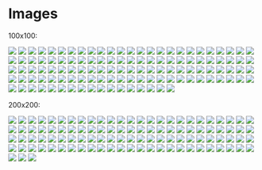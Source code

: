 # Images

100x100:

![](100x100/fancy-%2330furry.png)
![](100x100/fancy-aeoncat.png)
![](100x100/fancy-al.png)
![](100x100/fancy-ande.png)
![](100x100/fancy-atlas.png)
![](100x100/fancy-bartholomeow.png)
![](100x100/fancy-berry.png)
![](100x100/fancy-boot-belgium.png)
![](100x100/fancy-boot-brazil.png)
![](100x100/fancy-boot-croatia.png)
![](100x100/fancy-boot-england.png)
![](100x100/fancy-boot-france.png)
![](100x100/fancy-boot-russia.png)
![](100x100/fancy-boot-sweden.png)
![](100x100/fancy-boot-uruguay.png)
![](100x100/fancy-bugcat.png)
![](100x100/fancy-bugcatv2.png)
![](100x100/fancy-catamari.png)
![](100x100/fancy-catbury.png)
![](100x100/fancy-cathena.png)
![](100x100/fancy-catseye.png)
![](100x100/fancy-catyrax.png)
![](100x100/fancy-catzy.png)
![](100x100/fancy-celestialcyberdimension.png)
![](100x100/fancy-chatplongeur.png)
![](100x100/fancy-cheffurry.png)
![](100x100/fancy-chitten.png)
![](100x100/fancy-clover.png)
![](100x100/fancy-curdlin.png)
![](100x100/fancy-cyberberry.png)
![](100x100/fancy-dapp-e.png)
![](100x100/fancy-djmeowlody.png)
![](100x100/fancy-docpurr.png)
![](100x100/fancy-dogcat.png)
![](100x100/fancy-draco.png)
![](100x100/fancy-dracojunior.png)
![](100x100/fancy-dracothemagnificent.png)
![](100x100/fancy-dracula.png)
![](100x100/fancy-dreggo.png)
![](100x100/fancy-ducat.png)
![](100x100/fancy-dukecat.png)
![](100x100/fancy-earnie.png)
![](100x100/fancy-felono.png)
![](100x100/fancy-flutterbee.png)
![](100x100/fancy-fortunecat.png)
![](100x100/fancy-furbeard.png)
![](100x100/fancy-furlin.png)
![](100x100/fancy-furmione.png)
![](100x100/fancy-furrmingo.png)
![](100x100/fancy-genedough.png)
![](100x100/fancy-genesis.png)
![](100x100/fancy-glasswalker.png)
![](100x100/fancy-glitter.png)
![](100x100/fancy-goldendogcat.png)
![](100x100/fancy-goldendragoncat.png)
![](100x100/fancy-gwendolion.png)
![](100x100/fancy-hinecatone.png)
![](100x100/fancy-honu.png)
![](100x100/fancy-hypurrion.png)
![](100x100/fancy-jack.png)
![](100x100/fancy-kitijira.png)
![](100x100/fancy-kitt-e.png)
![](100x100/fancy-kittyformerlyknownasprince.png)
![](100x100/fancy-kittypride.png)
![](100x100/fancy-knightkitty.png)
![](100x100/fancy-krakitten.png)
![](100x100/fancy-lilbub.png)
![](100x100/fancy-lilbubthemagicalspacecat.png)
![](100x100/fancy-liondance.png)
![](100x100/fancy-lulu.png)
![](100x100/fancy-magmeow.png)
![](100x100/fancy-meowstro.png)
![](100x100/fancy-misspurrfect.png)
![](100x100/fancy-misterpurrfect.png)
![](100x100/fancy-mistletoe.png)
![](100x100/fancy-mono-chan.png)
![](100x100/fancy-negato.png)
![](100x100/fancy-page.png)
![](100x100/fancy-papacatuanuku.png)
![](100x100/fancy-pawderick.png)
![](100x100/fancy-pawrula.png)
![](100x100/fancy-pawzilla.png)
![](100x100/fancy-pepito.png)
![](100x100/fancy-phuziqaat.png)
![](100x100/fancy-pickles.png)
![](100x100/fancy-pizzazz.png)
![](100x100/fancy-poisonorchid.png)
![](100x100/fancy-purremyallaire.png)
![](100x100/fancy-purrity.png)
![](100x100/fancy-purrspero.png)
![](100x100/fancy-purrzival.png)
![](100x100/fancy-pussforprogress.png)
![](100x100/fancy-puuurrot.png)
![](100x100/fancy-rabbidkitty.png)
![](100x100/fancy-raspoutine.png)
![](100x100/fancy-robin.png)
![](100x100/fancy-santaclaws.png)
![](100x100/fancy-schrödingerscat.png)
![](100x100/fancy-sheilapurren.png)
![](100x100/fancy-shipcat.png)
![](100x100/fancy-shoopadoop.png)
![](100x100/fancy-sirmeowsalot.png)
![](100x100/fancy-skeletonne.png)
![](100x100/fancy-sparkles.png)
![](100x100/fancy-squib.png)
![](100x100/fancy-squiddlesworth.png)
![](100x100/fancy-stephfurthree.png)
![](100x100/fancy-stitches.png)
![](100x100/fancy-swish.png)
![](100x100/fancy-tabby.png)
![](100x100/fancy-tallythepurrocious.png)
![](100x100/fancy-vernon.png)
![](100x100/fancy-victoire.png)
![](100x100/fancy-vulcant.png)
![](100x100/fancy-vulcat.png)
![](100x100/fancy-whisper.png)
![](100x100/fancy-yuricatsuki.png)


200x200:

![](200x200/fancy-%2330furry.png)
![](200x200/fancy-aeoncat.png)
![](200x200/fancy-al.png)
![](200x200/fancy-ande.png)
![](200x200/fancy-atlas.png)
![](200x200/fancy-berry.png)
![](200x200/fancy-boot-belgium.png)
![](200x200/fancy-boot-brazil.png)
![](200x200/fancy-boot-croatia.png)
![](200x200/fancy-boot-england.png)
![](200x200/fancy-boot-france.png)
![](200x200/fancy-boot-russia.png)
![](200x200/fancy-boot-sweden.png)
![](200x200/fancy-boot-uruguay.png)
![](200x200/fancy-bugcat.png)
![](200x200/fancy-bugcatv2.png)
![](200x200/fancy-catamari.png)
![](200x200/fancy-catbury.png)
![](200x200/fancy-cathena.png)
![](200x200/fancy-catyrax.png )
![](200x200/fancy-catzy.png)
![](200x200/fancy-celestialcyberdimension.png)
![](200x200/fancy-chatplongeur.png)
![](200x200/fancy-cheffurry.png)
![](200x200/fancy-clover.png)
![](200x200/fancy-curdlin.png)
![](200x200/fancy-cyberberry.png)
![](200x200/fancy-dapp-e.png)
![](200x200/fancy-djmeowlody.png)
![](200x200/fancy-docpurr.png)
![](200x200/fancy-dogcat.png)
![](200x200/fancy-draco.png)
![](200x200/fancy-dracojunior.png)
![](200x200/fancy-dracothemagnificent.png)
![](200x200/fancy-dracula.png)
![](200x200/fancy-dreggo.png)
![](200x200/fancy-ducat.png)
![](200x200/fancy-dukecat.png)
![](200x200/fancy-earnie.png)
![](200x200/fancy-felono.png)
![](200x200/fancy-flutterbee.png)
![](200x200/fancy-fortunecat.png)
![](200x200/fancy-furbeard.png)
![](200x200/fancy-furlin.png)
![](200x200/fancy-furrmingo.png)
![](200x200/fancy-genedough.png)
![](200x200/fancy-genesis.png)
![](200x200/fancy-glasswalker.png)
![](200x200/fancy-glitter.png)
![](200x200/fancy-goldendogcat.png)
![](200x200/fancy-goldendragoncat.png)
![](200x200/fancy-hinecatone.png)
![](200x200/fancy-honu.png)
![](200x200/fancy-hypurrion.png)
![](200x200/fancy-kitijira.png)
![](200x200/fancy-kitt-e.png)
![](200x200/fancy-kittypride.png)
![](200x200/fancy-knightkitty.png)
![](200x200/fancy-krakitten.png)
![](200x200/fancy-lilbub.png)
![](200x200/fancy-lilbubthemagicalspacecat.png)
![](200x200/fancy-liondance.png)
![](200x200/fancy-lulu.png)
![](200x200/fancy-magmeow.png)
![](200x200/fancy-meowstro.png)
![](200x200/fancy-misspurrfect.png)
![](200x200/fancy-misterpurrfect.png)
![](200x200/fancy-mistletoe.png)
![](200x200/fancy-mono-chan.png)
![](200x200/fancy-negato.png)
![](200x200/fancy-page.png)
![](200x200/fancy-papacatuanuku.png)
![](200x200/fancy-pawrula.png)
![](200x200/fancy-pawzilla.png)
![](200x200/fancy-phuziqaat.png)
![](200x200/fancy-pickles.png)
![](200x200/fancy-pizzazz.png)
![](200x200/fancy-poisonorchid.png)
![](200x200/fancy-purremyallaire.png)
![](200x200/fancy-purrity.png)
![](200x200/fancy-purrspero.png)
![](200x200/fancy-pussforprogress.png)
![](200x200/fancy-rabbidkitty.png)
![](200x200/fancy-raspoutine.png)
![](200x200/fancy-santaclaws.png)
![](200x200/fancy-schrödingerscat.png)
![](200x200/fancy-sheilapurren.png)
![](200x200/fancy-shipcat.png)
![](200x200/fancy-sirmeowsalot.png)
![](200x200/fancy-stephfurthree.png)
![](200x200/fancy-sparkles.png)
![](200x200/fancy-squib.png)
![](200x200/fancy-squiddlesworth.png)
![](200x200/fancy-stitches.png)
![](200x200/fancy-swish.png)
![](200x200/fancy-tabby.png)
![](200x200/fancy-tallythepurrocious.png)
![](200x200/fancy-vernon.png)
![](200x200/fancy-victoire.png)
![](200x200/fancy-vulcant.png)
![](200x200/fancy-vulcat.png)
![](200x200/fancy-whisper.png)
![](200x200/fancy-yuricatsuki.png)
